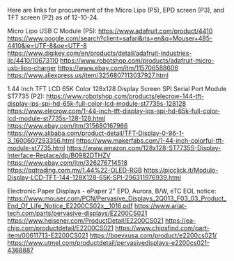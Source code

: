 Here are links for procurement of the Micro Lipo (P5), EPD screen (P3), and TFT screen (P2) as of 12-10-24.  

Micro Lipo USB C Module (P5):
	https://www.adafruit.com/product/4410
	https://www.google.com/search?client=safari&rls=en&q=Mouser+485-4410&ie=UTF-8&oe=UTF-8
	https://www.digikey.com/en/products/detail/adafruit-industries-llc/4410/10673110
	https://www.robotshop.com/products/adafruit-micro-usb-lipo-charger
	https://www.ebay.com/itm/115706588606
	https://www.aliexpress.us/item/3256807113037927.html
	

1.44 Inch TFT LCD 65K Color 128x128 Display Screen SPI Serial Port Module ST7735 (P2):
	https://www.robotshop.com/products/elecrow-144-tft-display-ips-spi-hd-65k-full-color-lcd-module-st7735s-128128
	https://www.elecrow.com/1-44-inch-tft-display-ips-spi-hd-65k-full-color-lcd-module-st7735s-128-128.html
	https://www.ebay.com/itm/315680167966
	https://www.alibaba.com/product-detail/TFT-Display-0-96-1-3_1600607293356.html
	https://www.makerfabs.com/1-44-inch-colorful-tft-module-st7735.html
	https://www.amazon.com/128x128-ST7735S-Display-Interface-Replace/dp/B0982DTHZV
	https://www.ebay.com/itm/326276714518
	https://qqtrading.com.my/1.44%22-OLED-RGB
	https://picclick.it/Modulo-Display-LCD-TFT-144-128X128-65K-SPI-296311976939.html


Electronic Paper Displays - ePaper 2" EPD, Aurora, B/W, eTC
	EOL notice:  https://www.mouser.com/PCN/Pervasive_Displays_2Q013_F03_03_Product_End_Of_Life_Notice_E2200CS02x__1016.pdf
	https://www.ariat-tech.com/parts/pervasive-displays/E2200CS021
	https://www.heisener.com/ProductDetail/E2200CS021
	https://ea-chip.com/productdetail/E2200CS021
	https://www.chipsfind.com/part-item/00611713-E2200CS021
	https://boevxusa.com/product/e2200cs021/
	https://www.utmel.com/productdetail/pervasivedisplays-e2200cs021-4368887
	